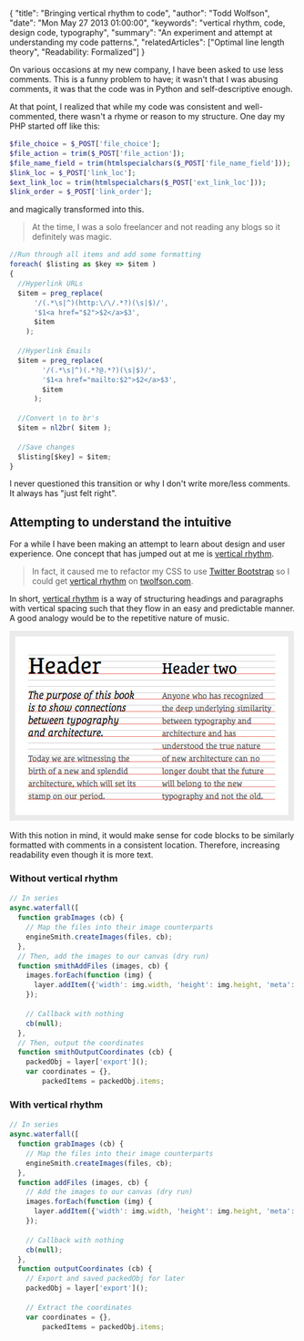 {
  "title": "Bringing vertical rhythm to code",
  "author": "Todd Wolfson",
  "date": "Mon May 27 2013 01:00:00",
  "keywords": "vertical rhythm, code, design code, typography",
  "summary": "An experiment and attempt at understanding my code patterns.",
  "relatedArticles": ["Optimal line length theory", "Readability: Formalized"]
}

On various occasions at my new company, I have been asked to use less comments. This is a funny problem to have; it wasn't that I was abusing comments, it was that the code was in Python and self-descriptive enough.

At that point, I realized that while my code was consistent and well-commented, there wasn't a rhyme or reason to my structure. One day my PHP started off like this:

```php
$file_choice = $_POST['file_choice'];
$file_action = trim($_POST['file_action']);
$file_name_field = trim(htmlspecialchars($_POST['file_name_field']));
$link_loc = $_POST['link_loc'];
$ext_link_loc = trim(htmlspecialchars($_POST['ext_link_loc']));
$link_order = $_POST['link_order'];
```

and magically transformed into this.

> At the time, I was a solo freelancer and not reading any blogs so it definitely was magic.

```js
//Run through all items and add some formatting
foreach( $listing as $key => $item )
{
  //Hyperlink URLs
  $item = preg_replace(
      '/(.*\s|^)(http:\/\/.*?)(\s|$)/',
      '$1<a href="$2">$2</a>$3',
      $item
    );

  //Hyperlink Emails
  $item = preg_replace(
        '/(.*\s|^)(.*?@.*?)(\s|$)/',
        '$1<a href="mailto:$2">$2</a>$3',
        $item
      );

  //Convert \n to br's
  $item = nl2br( $item );

  //Save changes
  $listing[$key] = $item;
}
```

I never questioned this transition or why I don't write more/less comments. It always has "just felt right".

## Attempting to understand the intuitive
For a while I have been making an attempt to learn about design and user experience. One concept that has jumped out at me is [vertical rhythm][vert-rhythm].

> In fact, it caused me to refactor my CSS to use [Twitter Bootstrap][bootstrap] so I could get [vertical rhythm][vert-rhythm-commit] on [twolfson.com][twolfson.com].

[vert-rhythm]: http://24ways.org/2006/compose-to-a-vertical-rhythm/
[bootstrap]: http://twitter.github.io/bootstrap/
[vert-rhythm-commit]: https://github.com/twolfson/twolfson.com/commit/09b11bd66c51bc1348b4e542ddd5cc708636cb02
[twolfson.com]: http://twolfson.com/

In short, [vertical rhythm][vert-rhythm] is a way of structuring headings and paragraphs with vertical spacing such that they flow in an easy and predictable manner. A good analogy would be to the repetitive nature of music.

[![Image demonstrating vertical rhythm](/public/images/articles/vertical-rhythm1.jpg)](http://coding.smashingmagazine.com/2012/12/17/css-baseline-the-good-the-bad-and-the-ugly/)

With this notion in mind, it would make sense for code blocks to be similarly formatted with comments in a consistent location. Therefore, increasing readability even though it is more text.

### Without vertical rhythm
```js
// In series
async.waterfall([
  function grabImages (cb) {
    // Map the files into their image counterparts
    engineSmith.createImages(files, cb);
  },
  // Then, add the images to our canvas (dry run)
  function smithAddFiles (images, cb) {
    images.forEach(function (img) {
      layer.addItem({'width': img.width, 'height': img.height, 'meta': img});
    });

    // Callback with nothing
    cb(null);
  },
  // Then, output the coordinates
  function smithOutputCoordinates (cb) {
    packedObj = layer['export']();
    var coordinates = {},
        packedItems = packedObj.items;
```

### With vertical rhythm
```js
// In series
async.waterfall([
  function grabImages (cb) {
    // Map the files into their image counterparts
    engineSmith.createImages(files, cb);
  },
  function addFiles (images, cb) {
    // Add the images to our canvas (dry run)
    images.forEach(function (img) {
      layer.addItem({'width': img.width, 'height': img.height, 'meta': img});
    });

    // Callback with nothing
    cb(null);
  },
  function outputCoordinates (cb) {
    // Export and saved packedObj for later
    packedObj = layer['export']();

    // Extract the coordinates
    var coordinates = {},
        packedItems = packedObj.items;
```